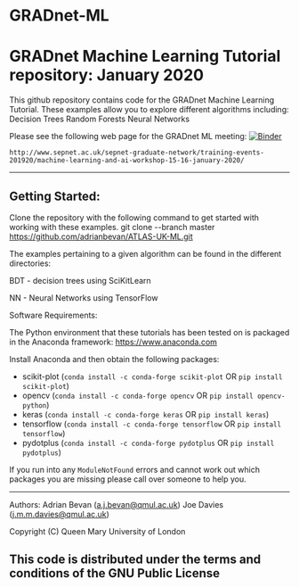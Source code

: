 # GRADnet-ML
GRADnet Machine Learning Tutorial repository: January 2020
===========================================================
This github repository contains code for the GRADnet Machine Learning Tutorial.  These examples allow you to explore
different algorithms including:
  Decision Trees
  Random Forests
  Neural Networks

Please see the following web page for the GRADnet ML meeting:
  [![Binder](https://mybinder.org/badge_logo.svg)](https://mybinder.org/v2/gh/sophia172/GRADnet_ML_workshop.git/master)


    http://www.sepnet.ac.uk/sepnet-graduate-network/training-events-201920/machine-learning-and-ai-workshop-15-16-january-2020/

-------------------------------------------------------------------------------------------------
Getting Started:
----------------
Clone the repository with the following command to get started with working with these examples. git clone --branch master https://github.com/adrianbevan/ATLAS-UK-ML.git

The examples pertaining to a given algorithm can be found in the different directories:

  BDT - decision trees using SciKitLearn

  NN  - Neural Networks using TensorFlow

Software Requirements:

The Python environment that these tutorials has been tested on is packaged in the Anaconda framework: https://www.anaconda.com

Install Anaconda and then obtain the following packages:
* scikit-plot (`conda install -c conda-forge scikit-plot` OR `pip install scikit-plot`)
* opencv (`conda install -c conda-forge opencv` OR `pip install opencv-python`)
* keras (`conda install -c conda-forge keras` OR `pip install keras`)
* tensorflow (`conda install -c conda-forge tensorflow` OR `pip install tensorflow`)
* pydotplus (`conda install -c conda-forge pydotplus` OR `pip install pydotplus`)

If you run into any `ModuleNotFound` errors and cannot work out which packages you are missing please call over someone to help you.

-------------------------------------------------------------------------------------------------
Authors: Adrian Bevan (a.j.bevan@qmul.ac.uk)
         Joe Davies (j.m.m.davies@qmul.ac.uk)

Copyright (C) Queen Mary University of London

This code is distributed under the terms and conditions of the GNU Public License
-------------------------------------------------------------------------------------------------
